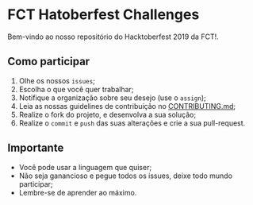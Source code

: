# FCT Hatoberfest Challenges

Bem-vindo ao nosso repositório do Hacktoberfest 2019 da FCT!.

## Como participar

1. Olhe os nossos `issues`;
2. Escolha o que você quer trabalhar;
3. Notifique a organização sobre seu desejo (use o `assign`);
4. Leia as nossas guidelines de contribuição no [CONTRIBUTING.md](CONTRIBUTING.md);
5. Realize o fork do projeto, e desenvolva a sua solução;
6. Realize o `commit` e `push` das suas alterações e crie a sua pull-request.

## Importante

- Você pode usar a linguagem que quiser;
- Não seja ganancioso e pegue todos os issues, deixe todo mundo participar;
- Lembre-se de aprender ao máximo.